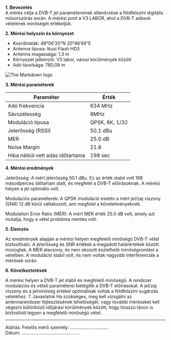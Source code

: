 **1. Bevezetés**   
A mérés célja a DVB-T jel paramétereinek ellenőrzése a földfelszíni digitális műsorszórás során. A mérési pont a V3 LABOR, ahol a DVB-T adások vételének minőségét értékeljük.

**2. Mérési helyszín és környezet**
- Koordináták: 48°06’20”N 20°46’48”E
- Antenna típusa: Ikusi Flash HD3
- Antenna magassága: 1.3 m
- Környezet jellemzői: V3 labor, városi körülmények között
- Adó távolsága: 780,08 m

![The Markdown logo](https://sandorpeteer.github.io/tavkozles/img/map.png)

**3. Mérési paraméterek**  

| Paraméter	| Érték |
|------------|---------|
 Adó frekvencia | 634 MHz |
 Sávszélesség |	8MHz |
 Moduláció típusa |	QPSK, 8K, 1/32 |
 Jelerősség (RSSI) |	50.1 dBu |
MER	| 25.0 dB |
Noise Margin |	21.8 |
Hiba nélkül vett adás időtartama	| 198 sec |


**4. Mérési eredmények**  

Jelerősség: A mért jelerősség 50.1 dBu. Ez az érték stabil volt 198 másodperces időtartam alatt, és megfelel a DVB-T előírásoknak. A mérési helyen a jel optimális volt.

Modulációs paraméterek: A QPSK moduláció esetén a mért jel/zaj viszony (SNR) 12 dB körül váltakozott, ami megfelel a követelményeknek.

Modulation Error Ratio (MER): A mért MER érték 25.0 dB volt, amely azt mutatja, hogy a vétel probléma mentes volt.

**5. Elemzés**  

Az eredmények alapján a mérési helyen megfelelő minőségű DVB-T vétel biztosítható. A jelerősség és SNR értékek a megadott határértékek között mozogtak. A MER alacsony, és nem okozott észlelhető minőségromlást a vételben. A moduláció stabil volt, és nem voltak nagyobb interferenciák a mérések során.

**6. Következtetések** 

A mérési helyen a DVB-T jel stabil és megfelelő minőségű.
A rendszer modulációs és vételi paraméterei kielégítik a DVB-T előírásokat.
A jel/zaj viszony és a jelminőség értékei optimálisak voltak a földfelszíni sugárzás vételéhez.
7. Javaslatok
Ha szükséges, meg kell vizsgálni az antennarendszer fejlesztésének lehetőségét, vagy további méréseket kell végezni különböző időjárási körülmények között, hogy hosszú távon is biztosított legyen a megfelelő minőségű vétel.

---

Aláírás:
Felelős mérő személy: …………………………  
Dátum: ………………………………………
